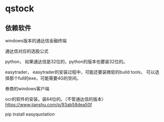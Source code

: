 # qstock


## 依赖软件

windows版本的通达信金融终端

通达信对应的选股公式

python， 如果通达信是32位的，python的版本也要装32位的。

easytrader， easytrader的安装过程中，可能还要装微软的build tools， 可以选择那个full的exe，可能需要4G的空间。


券商的windows客户端


ocr的软件的安装，装64位的。（不管通达信的版本）
https://www.jianshu.com/p/93ab58dea50f


pip install easyquotation


